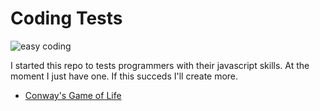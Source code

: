 # Coding Tests

![easy coding](https://media.giphy.com/media/QHE5gWI0QjqF2/giphy.gif)

I started this repo to tests programmers with their javascript skills. At the moment I just have one. If this succeds I'll create more. 

* [Conway's Game of Life ](./tests/conway_game_of_life/)